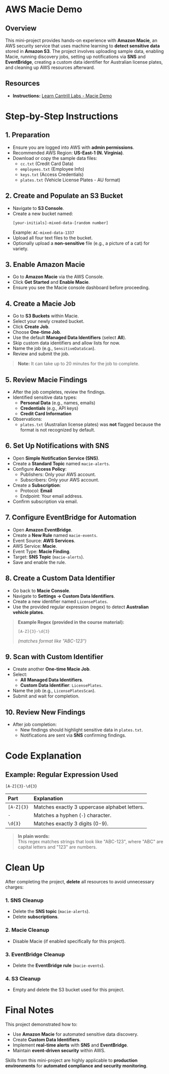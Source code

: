# AWS Macie Demo

## Overview

This mini-project provides hands-on experience with **Amazon Macie**, an AWS security service that uses machine learning to **detect sensitive data** stored in **Amazon S3**. The project involves uploading sample data, enabling Macie, running discovery jobs, setting up notifications via **SNS** and **EventBridge**, creating a custom data identifier for Australian license plates, and cleaning up AWS resources afterward.

## Resources

- **Instructions:** [Learn Cantrill Labs - Macie Demo](https://github.com/acantril/learn-cantrill-io-labs/tree/master/00-aws-simple-demos/aws-macie)

# Step-by-Step Instructions

## 1. Preparation

- Ensure you are logged into AWS with **admin permissions**.
- Recommended AWS Region: **US-East-1 (N. Virginia)**.
- Download or copy the sample data files:
  - `cc.txt` (Credit Card Data)
  - `employees.txt` (Employee Info)
  - `keys.txt` (Access Credentials)
  - `plates.txt` (Vehicle License Plates - AU format)

## 2. Create and Populate an S3 Bucket

- Navigate to **S3 Console**.
- Create a new bucket named:
  ```
  [your-initials]-mixed-data-[random number]
  ```
  Example: `AC-mixed-data-1337`
- Upload all four text files to the bucket.
- Optionally upload a **non-sensitive** file (e.g., a picture of a cat) for variety.

## 3. Enable Amazon Macie

- Go to **Amazon Macie** via the AWS Console.
- Click **Get Started** and **Enable Macie**.
- Ensure you see the Macie console dashboard before proceeding.

## 4. Create a Macie Job

- Go to **S3 Buckets** within Macie.
- Select your newly created bucket.
- Click **Create Job**.
- Choose **One-time Job**.
- Use the default **Managed Data Identifiers** (select **All**).
- Skip custom data identifiers and allow lists for now.
- Name the job (e.g., `SensitiveDataScan`).
- Review and submit the job.

> **Note:** It can take up to 20 minutes for the job to complete.

## 5. Review Macie Findings

- After the job completes, review the findings.
- Identified sensitive data types:
  - **Personal Data** (e.g., names, emails)
  - **Credentials** (e.g., API keys)
  - **Credit Card Information**
- Observations:
  - `plates.txt` (Australian license plates) was **not** flagged because the format is not recognized by default.

## 6. Set Up Notifications with SNS

- Open **Simple Notification Service (SNS)**.
- Create a **Standard Topic** named `macie-alerts`.
- Configure **Access Policy**:
  - Publishers: Only your AWS account.
  - Subscribers: Only your AWS account.
- Create a **Subscription**:
  - Protocol: **Email**
  - Endpoint: Your email address.
- Confirm subscription via email.

## 7. Configure EventBridge for Automation

- Open **Amazon EventBridge**.
- Create a **New Rule** named `macie-events`.
- Event Source: **AWS Services**.
- AWS Service: **Macie**.
- Event Type: **Macie Finding**.
- Target: **SNS Topic** (`macie-alerts`).
- Save and enable the rule.

## 8. Create a Custom Data Identifier

- Go back to **Macie Console**.
- Navigate to **Settings → Custom Data Identifiers**.
- Create a new identifier named `LicensePlates`.
- Use the provided regular expression (regex) to detect **Australian vehicle plates**.

> **Example Regex (provided in the course material):**
>
> ```
> [A-Z]{3}-\d{3}
> ```
>
> _(matches format like "ABC-123")_

## 9. Scan with Custom Identifier

- Create another **One-time Macie Job**.
- Select:
  - **All Managed Data Identifiers**.
  - **Custom Data Identifier**: `LicensePlates`.
- Name the job (e.g., `LicensePlatesScan`).
- Submit and wait for completion.

## 10. Review New Findings

- After job completion:
  - New findings should highlight sensitive data in `plates.txt`.
  - Notifications are sent via **SNS** confirming findings.

# Code Explanation

## Example: Regular Expression Used

```regex
[A-Z]{3}-\d{3}
```

| Part       | Explanation                                   |
| :--------- | :-------------------------------------------- |
| `[A-Z]{3}` | Matches exactly 3 uppercase alphabet letters. |
| `-`        | Matches a hyphen (`-`) character.             |
| `\d{3}`    | Matches exactly 3 digits (0-9).               |

> **In plain words:**  
> This regex matches strings that look like "ABC-123", where "ABC" are capital letters and "123" are numbers.

# Clean Up

After completing the project, **delete** all resources to avoid unnecessary charges:

### 1. SNS Cleanup

- Delete the **SNS topic** (`macie-alerts`).
- Delete **subscriptions**.

### 2. Macie Cleanup

- Disable Macie (if enabled specifically for this project).

### 3. EventBridge Cleanup

- Delete the **EventBridge rule** (`macie-events`).

### 4. S3 Cleanup

- Empty and delete the S3 bucket used for this project.

# Final Notes

This project demonstrated how to:

- Use **Amazon Macie** for automated sensitive data discovery.
- Create **Custom Data Identifiers**.
- Implement **real-time alerts** with **SNS** and **EventBridge**.
- Maintain **event-driven security** within AWS.

Skills from this mini-project are highly applicable to **production environments** for **automated compliance and security monitoring**.

